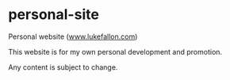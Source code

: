 # personal-site
Personal website (www.lukefallon.com)

This website is for my own personal development and promotion.

Any content is subject to change.